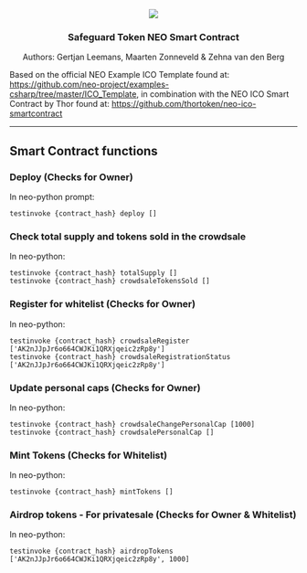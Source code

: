<p align="center">
  <img src="https://safeguard-app.com/wp-content/themes/safeguard2018/assets/img/logo_uncompressed.png">
</p>
<H3 align="center">Safeguard Token NEO Smart Contract</H3>
<p align="center">Authors: Gertjan Leemans, Maarten Zonneveld & Zehna van den Berg</p>

Based on the official NEO Example ICO Template found at: https://github.com/neo-project/examples-csharp/tree/master/ICO_Template,
in combination with the NEO ICO Smart Contract by Thor found at: https://github.com/thortoken/neo-ico-smartcontract
<hr/>

## Smart Contract functions
### Deploy (Checks for Owner)

In neo-python prompt:

```neo-python
testinvoke {contract_hash} deploy []
```

### Check total supply and tokens sold in the crowdsale

In neo-python:

```neo-python
testinvoke {contract_hash} totalSupply []
testinvoke {contract_hash} crowdsaleTokensSold []
```

### Register for whitelist (Checks for Owner)

In neo-python:

```neo-python
testinvoke {contract_hash} crowdsaleRegister ['AK2nJJpJr6o664CWJKi1QRXjqeic2zRp8y']
testinvoke {contract_hash} crowdsaleRegistrationStatus ['AK2nJJpJr6o664CWJKi1QRXjqeic2zRp8y']
```

### Update personal caps (Checks for Owner)

In neo-python:

```neo-python
testinvoke {contract_hash} crowdsaleChangePersonalCap [1000]
testinvoke {contract_hash} crowdsalePersonalCap []
```

### Mint Tokens (Checks for Whitelist)

In neo-python:

```neo-python
testinvoke {contract_hash} mintTokens []
```

### Airdrop tokens - For privatesale (Checks for Owner & Whitelist)

In neo-python:

```neo-python
testinvoke {contract_hash} airdropTokens ['AK2nJJpJr6o664CWJKi1QRXjqeic2zRp8y', 1000]
```
